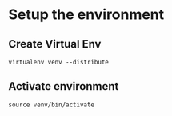 # Setup the environment #
## Create Virtual Env ##
    virtualenv venv --distribute
## Activate environment ##
    source venv/bin/activate

